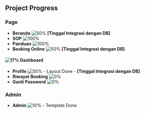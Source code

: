 ## Project Progress

### Page
- **Beranda** ![50%](https://progress-bar.dev/50) **[Tinggal Integrasi dengan DB]**
- **SOP** ![100%](https://progress-bar.dev/100)
- **Panduan** ![100%](https://progress-bar.dev/100)
- **Booking Online** ![50%](https://progress-bar.dev/50) **[Tinggal Integrasi dengan DB]**

#### ![17%](https://progress-bar.dev/17) Dashboard 
- **Profile** ![50%](https://progress-bar.dev/50) - Layout Done - **[Tinggal Integrasi dengan DB]**
- **Riwayat Booking** ![0%](https://progress-bar.dev/0)
- **Ganti Password** ![0%](https://progress-bar.dev/0)

### Admin
- **Admin** ![10%](https://progress-bar.dev/10) - Template Done
